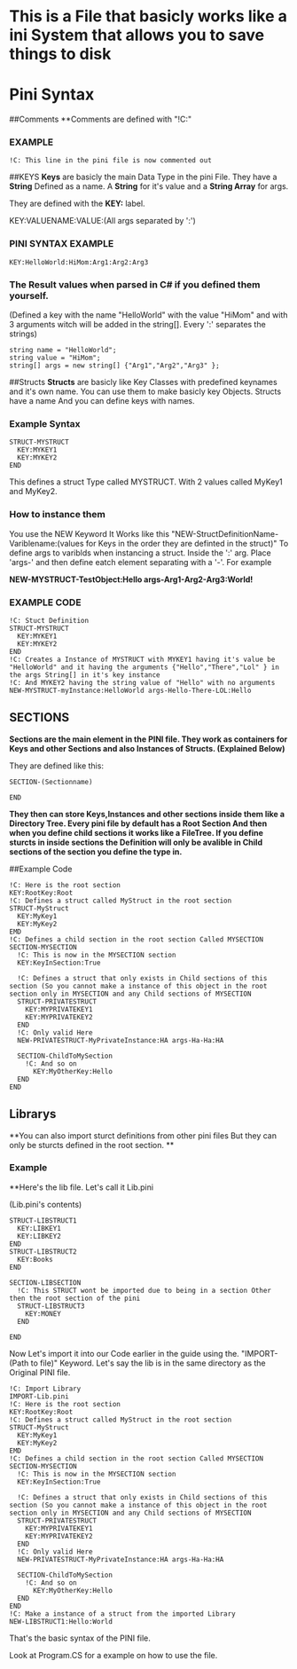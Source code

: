 # **This is a File that basicly works like a ini System that allows you to save things to disk**

# Pini Syntax 



##Comments 
**Comments are defined with "!C:"

### EXAMPLE 
```
!C: This line in the pini file is now commented out 
```

##KEYS
**Keys** are basicly the main Data Type in the pini File. 
They have a **String** Defined as a name. 
A **String** for it's value and a **String Array** for args.

They are defined with the **KEY:** label.

KEY:VALUENAME:VALUE:(All args separated by ':')

### PINI SYNTAX EXAMPLE
```
KEY:HelloWorld:HiMom:Arg1:Arg2:Arg3
```

### The Result values when parsed in C# if you defined them yourself. 

(Defined a key with the name "HelloWorld" with the value "HiMom" and with 3 arguments witch will be added in the string[]. Every ':' separates the strings) 
```
string name = "HelloWorld";
string value = "HiMom";
string[] args = new string[] {"Arg1","Arg2","Arg3" };
```

##Structs 
**Structs** are basicly like Key Classes with predefined keynames and it's own name. You can use them to make basicly key Objects. 
Structs have a name 
And you can define keys with names.
### Example Syntax
```
STRUCT-MYSTRUCT
  KEY:MYKEY1
  KEY:MYKEY2
END
```
This defines a struct Type called MYSTRUCT. With 2 values called MyKey1 and MyKey2. 

### How to instance them 
You use the NEW Keyword
It Works like this 
"NEW-StructDefinitionName-Variblename:(values for Keys in the order they are definted in the struct)" 
To define args to variblds when instancing a struct. Inside the ':' arg. Place 'args-' and then define eatch element separating with a '-'.
For example 

**NEW-MYSTRUCT-TestObject:Hello args-Arg1-Arg2-Arg3:World!**

### EXAMPLE CODE

```
!C: Stuct Definition
STRUCT-MYSTRUCT
  KEY:MYKEY1
  KEY:MYKEY2
END
!C: Creates a Instance of MYSTRUCT with MYKEY1 having it's value be "HelloWorld" and it having the arguments {"Hello","There","Lol" } in the args String[] in it's key instance
!C: And MYKEY2 having the string value of "Hello" with no arguments
NEW-MYSTRUCT-myInstance:HelloWorld args-Hello-There-LOL:Hello
```



## SECTIONS
**Sections are the main element in the PINI file. They work as containers for Keys and other Sections and also Instances of Structs. (Explained Below)**

They are defined like this:
```
SECTION-(Sectionname) 

END
```

**They then can store Keys,Instances and other sections inside them like a Directory Tree. Every pini file by default has a Root Section And then when you define child sections it works like a FileTree. 
If you define sturcts in inside sections the Definition will only be avalible in Child sections of the section you define the type in.** 

##Example Code 
```
!C: Here is the root section
KEY:RootKey:Root
!C: Defines a struct called MyStruct in the root section
STRUCT-MyStruct
  KEY:MyKey1
  KEY:MyKey2 
EMD
!C: Defines a child section in the root section Called MYSECTION
SECTION-MYSECTION
  !C: This is now in the MYSECTION section
  KEY:KeyInSection:True

  !C: Defines a struct that only exists in Child sections of this section (So you cannot make a instance of this object in the root section only in MYSECTION and any Child sections of MYSECTION
  STRUCT-PRIVATESTRUCT
    KEY:MYPRIVATEKEY1
    KEY:MYPRIVATEKEY2
  END
  !C: Only valid Here 
  NEW-PRIVATESTRUCT-MyPrivateInstance:HA args-Ha-Ha:HA

  SECTION-ChildToMySection
    !C: And so on
      KEY:MyOtherKey:Hello
  END
END 

```

## Librarys 

**You can also import sturct definitions from other pini files But they can only be sturcts defined in the root section.
**

### Example 

**Here's the lib file. Let's call it Lib.pini 

(Lib.pini's contents) 

```
STRUCT-LIBSTRUCT1
  KEY:LIBKEY1
  KEY:LIBKEY2
END
STRUCT-LIBSTRUCT2
  KEY:Books
END

SECTION-LIBSECTION
  !C: This STRUCT wont be imported due to being in a section Other then the root section of the pini
  STRUCT-LIBSTRUCT3
    KEY:MONEY
  END

END 
```

Now Let's import it into our Code earlier in the guide using the. "IMPORT-(Path to file)" Keyword.
Let's say the lib is in the same directory as the Original PINI file.


```
!C: Import Library
IMPORT-Lib.pini
!C: Here is the root section
KEY:RootKey:Root
!C: Defines a struct called MyStruct in the root section
STRUCT-MyStruct
  KEY:MyKey1
  KEY:MyKey2 
EMD
!C: Defines a child section in the root section Called MYSECTION
SECTION-MYSECTION
  !C: This is now in the MYSECTION section
  KEY:KeyInSection:True

  !C: Defines a struct that only exists in Child sections of this section (So you cannot make a instance of this object in the root section only in MYSECTION and any Child sections of MYSECTION
  STRUCT-PRIVATESTRUCT
    KEY:MYPRIVATEKEY1
    KEY:MYPRIVATEKEY2
  END
  !C: Only valid Here 
  NEW-PRIVATESTRUCT-MyPrivateInstance:HA args-Ha-Ha:HA

  SECTION-ChildToMySection
    !C: And so on
      KEY:MyOtherKey:Hello
  END
END 
!C: Make a instance of a struct from the imported Library 
NEW-LIBSTRUCT1:Hello:World
```

That's the basic syntax of the PINI file.


Look at Program.CS for a example on how to use the file.
